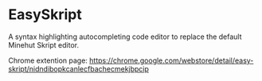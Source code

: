 # EasySkript
A syntax highlighting autocompleting code editor to replace the default Minehut Skript editor.

Chrome extention page: https://chrome.google.com/webstore/detail/easy-skript/nidndibopkcanlecfbachecmekjbpcip
